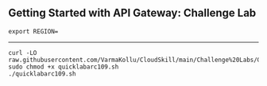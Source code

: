 
## Getting Started with API Gateway: Challenge Lab

```
export REGION=
```
- - -

```
curl -LO raw.githubusercontent.com/VarmaKollu/CloudSkill/main/Challenge%20Labs/Getting%20Started%20with%20API%20Gateway%20Challenge%20Lab/quicklabarc109.sh
sudo chmod +x quicklabarc109.sh
./quicklabarc109.sh

```
